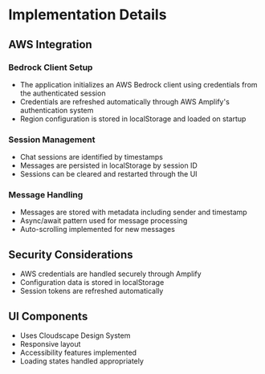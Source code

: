 # Implementation Details

## AWS Integration

### Bedrock Client Setup
- The application initializes an AWS Bedrock client using credentials from the authenticated session
- Credentials are refreshed automatically through AWS Amplify's authentication system
- Region configuration is stored in localStorage and loaded on startup

### Session Management
- Chat sessions are identified by timestamps
- Messages are persisted in localStorage by session ID
- Sessions can be cleared and restarted through the UI

### Message Handling
- Messages are stored with metadata including sender and timestamp
- Async/await pattern used for message processing
- Auto-scrolling implemented for new messages

## Security Considerations
- AWS credentials are handled securely through Amplify
- Configuration data is stored in localStorage
- Session tokens are refreshed automatically

## UI Components
- Uses Cloudscape Design System
- Responsive layout
- Accessibility features implemented
- Loading states handled appropriately